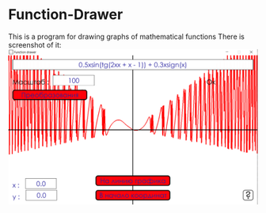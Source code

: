 # Function-Drawer
This is a program for drawing graphs of mathematical functions
There is screenshot of it:
![Screenshot](https://github.com/jansenin/Function-Drawer/blob/master/Screenshot.png?raw=true)
